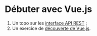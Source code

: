 # Débuter avec Vue.js

 1. Un topo sur les [interface API REST](/1.API%20les%20bases.md) ;
 2. Un exercice de [découverte de Vue.js](2.API%20hello%20world/).
